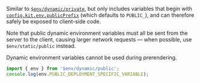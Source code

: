 Similar to [`$env/dynamic/private`](/docs/kit/reference/$env-all#$env-dynamic-private), but only includes variables that begin with [`config.kit.env.publicPrefix`](/docs/kit/reference/configuration#env) (which defaults to `PUBLIC_`), and can therefore safely be exposed to client-side code.

Note that public dynamic environment variables must all be sent from the server to the client, causing larger network requests — when possible, use `$env/static/public` instead.

Dynamic environment variables cannot be used during prerendering.

```ts
import { env } from '$env/dynamic/public';
console.log(env.PUBLIC_DEPLOYMENT_SPECIFIC_VARIABLE);
```
